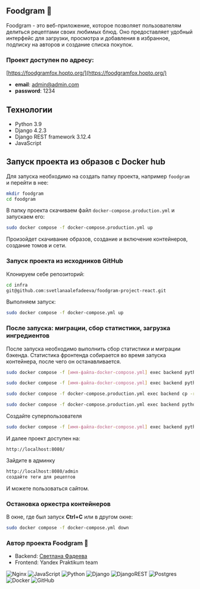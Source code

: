 ## Foodgram  🍝

Foodgram - это веб-приложение, которое позволяет пользователям делиться рецептами своих любимых блюд. 
Оно предоставляет удобный интерфейс для загрузки, просмотра и добавления в избранное, подписку на авторов и создание списка покупок.


### Проект доступен по адресу:
[https://foodgramfox.hopto.org/](https://foodgramfox.hopto.org/)
- **email**: admin@admin.com
- **password**: 1234


## Технологии

- Python 3.9
- Django 4.2.3
- Django REST framework 3.12.4
- JavaScript

## Запуск проекта из образов с Docker hub

Для запуска необходимо на создать папку проекта, например `foodgram` и перейти в нее:

```bash
mkdir foodgram
cd foodgram
```

В папку проекта скачиваем файл `docker-compose.production.yml` и запускаем его:

```bash
sudo docker compose -f docker-compose.production.yml up
```

Произойдет скачивание образов, создание и включение контейнеров, создание томов и сети.

### Запуск проекта из исходников GitHub

Клонируем себе репозиторий: 

```bash
cd infra
git@github.com:svetlanaalefadeeva/foodgram-project-react.git
```

Выполняем запуск:

```bash
sudo docker compose -f docker-compose.yml up
```

### После запуска: миграции, сбор статистики, загрузка ингредиентов

После запуска необходимо выполнить сбор статистики и миграции бэкенда. Статистика фронтенда собирается во время запуска контейнера, после чего он останавливается. 

```bash
sudo docker compose -f [имя-файла-docker-compose.yml] exec backend python manage.py migrate

sudo docker compose -f [имя-файла-docker-compose.yml] exec backend python manage.py collectstatic

sudo docker compose -f docker-compose.production.yml exec backend cp -r /app/static/. /backend_static/static/

sudo docker compose -f docker-compose.production.yml exec backend python manage.py created_db
```
Создайте суперпользователя
```bash
sudo docker compose -f [имя-файла-docker-compose.yml] exec backend python manage.py createsuperuser
```
И далее проект доступен на: 

```
http://localhost:8080/
```
Зайдите в админку
```bash
http://localhost:8080/admin
создайте теги для рецептов
```
И можете пользоваться сайтом. 
### Остановка оркестра контейнеров

В окне, где был запуск **Ctrl+С** или в другом окне:

```bash
sudo docker compose -f docker-compose.yml down
```

### Автор проекта Foodgram 🍝

- Backend: [Светлана Фадеева](https://github.com/svetlanaalefadeeva)
- Frontend: Yandex Praktikum team

![Nginx](https://img.shields.io/badge/nginx-%23009639.svg?style=for-the-badge&logo=nginx&logoColor=white) ![JavaScript](https://img.shields.io/badge/javascript-%23323330.svg?style=for-the-badge&logo=javascript&logoColor=%23F7DF1E) ![Python](https://img.shields.io/badge/python-3670A0?style=for-the-badge&logo=python&logoColor=ffdd54) ![Django](https://img.shields.io/badge/django-%23092E20.svg?style=for-the-badge&logo=django&logoColor=white) ![DjangoREST](https://img.shields.io/badge/DJANGO-REST-ff1709?style=for-the-badge&logo=django&logoColor=white&color=ff1709&labelColor=gray) ![Postgres](https://img.shields.io/badge/postgres-%23316192.svg?style=for-the-badge&logo=postgresql&logoColor=white) ![Docker](https://img.shields.io/badge/docker-%230db7ed.svg?style=for-the-badge&logo=docker&logoColor=white) ![GitHub](https://img.shields.io/badge/github-%23121011.svg?style=for-the-badge&logo=github&logoColor=white)
